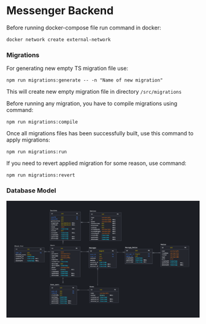 # Messenger Backend
Before running docker-compose file run command in docker:
```
docker network create external-network
```

### Migrations
For generating new empty TS migration file use:
```
npm run migrations:generate -- -n "Name of new migration"
```
This will create new empty migration file in directory `/src/migrations`

Before running any migration, you have to compile migrations using command:
```
npm run migrations:compile
```

Once all migrations files has been successfully built, use this command to apply migrations:
```
npm run migrations:run
```

If you need to revert applied migration for some reason, use command:
```
npm run migrations:revert
```

### Database Model

![ScreenShot](./docs/DB_Model_Messenger.PNG)
